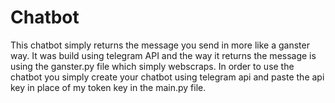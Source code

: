 # Chatbot
This chatbot simply returns the message you send in more like a ganster way. It was build using telegram API and the way it returns the message is using the ganster.py file which simply webscraps.
In order to use the chatbot you simply create your chatbot using telegram api and paste the api key in place of my token key in the main.py file.
